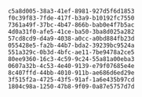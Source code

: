 
                c5a8d005-38a3-41ef-8981-927d5f6d1853
                f0c39f83-7fde-417f-b3a9-b10192fc7550
                7361a49f-37bc-4b47-866b-bab0e4f7b5ac
                4d0a31f0-afe5-41ce-ba50-3ba8d025a282
                57cd8cd9-d4a9-4038-a0cc-a0bd884fb23d
                055428e5-fa2b-44b7-bda2-39239bc9524a
                551a329c-0b3d-4bfc-ae11-7be9478a2ce5
                80ee9360-16c3-4c59-9c24-55a81a00eba3
                0607a32b-4c53-4e40-9139-e79f07685e4e
                8c407ffd-44bb-4010-911b-ae686d6ed29e
                3f515f2a-4725-43f5-91af-1a6e435b97cd
                1804c98a-1250-47b8-9f09-0a87e5757d7d
                